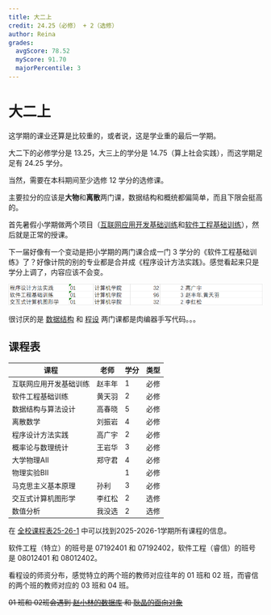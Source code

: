 ```yaml
---
title: 大二上
credit: 24.25（必修） + 2（选修）
author: Reina
grades:
  avgScore: 78.52
  myScore: 91.70
  majorPercentile: 3
---
```


# 大二上

这学期的课业还算是比较重的，或者说，这是学业重的最后一学期。

大二下的必修学分是 13.25，大三上的学分是 14.75（算上社会实践），而这学期足足有 24.25 学分。

当然，需要在本科期间至少选修 12 学分的选修课。

主要拉分的应该是**大物**和**离散**两门课，数据结构和概统都偏简单，而且下限会挺高的。

首先暑假小学期做两个项目（[互联网应用开发基础训练](./互联网应用开发基础训练/index.md)和[软件工程基础训练](./软件工程基础训练/index.md)），然后就是正常的授课。

下一届好像有一个变动是把小学期的两门课合成一门 3 学分的《软件工程基础训练》了？好像计院的别的专业都是合并成《程序设计方法实践》。感觉看起来只是学分上调了，内容应该不会变。

![软件工程基础训练](./imgs/软件工程基础训练.png)

很讨厌的是 [数据结构](./数据结构与算法设计/) 和 [程设](./程序设计方法实践/) 两门课都是肉编器手写代码。。。

## 课程表

| 课程 | 老师 | 学分 | 类型 |
| ---- | ---- | ---- | ---- |
| 互联网应用开发基础训练 | 赵丰年 | 1 | 必修 |
| 软件工程基础训练 | 黄天羽 | 2 | 必修 |
| 数据结构与算法设计 | 高春晓 | 5 | 必修 |
| 离散数学 | 刘振岩 | 4 | 必修 |
| 程序设计方法实践 | 高广宇 | 2 | 必修 |
| 概率论与数理统计 | 王岩华 | 3 | 必修 |
| 大学物理AII | 郑守君 | 4 | 必修 |
| 物理实验BII |  | 1 | 必修 |
| 马克思主义基本原理 | 孙利 | 3 | 必修 |
| 交互式计算机图形学 | 李红松 | 2 | 选修 |
| 数值分析 | 我没选 | 2 | 选修 |


在 [全校课程表25-26-1](https://github.com/Ri-Nai-BIT-SE/BIT-SE/releases/download/全校课程表/25-26-1.xlsx) 中可以找到2025-2026-1学期所有课程的信息。

软件工程（特立）的班号是 07192401 和 07192402，软件工程（睿信）的班号是 08012401 和 08012402。

看程设的师资分布，感觉特立的两个班的教师对应往年的 01 班和 02 班，而睿信的两个班的教师对应的 03 班和 04 班。

~~01 班和 02班会遇到 [赵小林的数据库](../大二下/数据库设计与开发/) 和 [耿晶的面向对象](../大二下/面向对象程序设计/)~~
